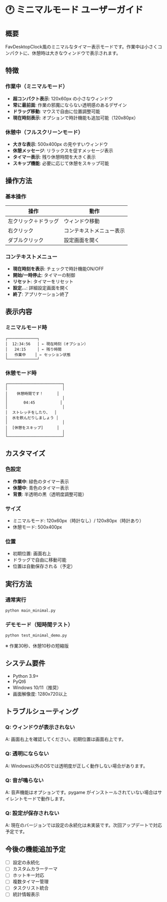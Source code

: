 # 🕐 ミニマルモード ユーザーガイド

## 概要
FavDesktopClock風のミニマルなタイマー表示モードです。作業中は小さくコンパクトに、休憩時は大きなウィンドウで表示されます。

## 特徴

### 作業中（ミニマルモード）
- **超コンパクト表示**: 120x60px の小さなウィンドウ
- **常に最前面**: 作業の邪魔にならない透明感のあるデザイン
- **ドラッグ移動**: マウスで自由に位置調整可能
- **現在時刻表示**: オプションで時計機能も追加可能（120x80px）

### 休憩中（フルスクリーンモード）
- **大きな表示**: 500x400px の見やすいウィンドウ
- **休憩メッセージ**: リラックスを促すメッセージ表示
- **タイマー表示**: 残り休憩時間を大きく表示
- **スキップ機能**: 必要に応じて休憩をスキップ可能

## 操作方法

### 基本操作
| 操作 | 動作 |
|------|------|
| 左クリック＋ドラッグ | ウィンドウ移動 |
| 右クリック | コンテキストメニュー表示 |
| ダブルクリック | 設定画面を開く |

### コンテキストメニュー
- **現在時刻を表示**: チェックで時計機能ON/OFF
- **開始/一時停止**: タイマーの制御
- **リセット**: タイマーをリセット
- **設定...**: 詳細設定画面を開く
- **終了**: アプリケーション終了

## 表示内容

### ミニマルモード時
```
┌─────────────┐
│  12:34:56   │ ← 現在時刻（オプション）
│   24:15     │ ← 残り時間
│   作業中    │ ← セッション状態
└─────────────┘
```

### 休憩モード時
```
┌────────────────────────┐
│                        │
│    休憩時間です！      │
│                        │
│       04:45           │
│                        │
│  ストレッチをしたり、  │
│  水を飲んだりしましょう │
│                        │
│  [休憩をスキップ]      │
│                        │
└────────────────────────┘
```

## カスタマイズ

### 色設定
- **作業中**: 緑色のタイマー表示
- **休憩中**: 青色のタイマー表示
- **背景**: 半透明の黒（透明度調整可能）

### サイズ
- ミニマルモード: 120x60px（時計なし）/ 120x80px（時計あり）
- 休憩モード: 500x400px

### 位置
- 初期位置: 画面右上
- ドラッグで自由に移動可能
- 位置は自動保存される（予定）

## 実行方法

### 通常実行
```bash
python main_minimal.py
```

### デモモード（短時間テスト）
```bash
python test_minimal_demo.py
```
※ 作業30秒、休憩10秒の短縮版

## システム要件
- Python 3.9+
- PyQt6
- Windows 10/11（推奨）
- 画面解像度: 1280x720以上

## トラブルシューティング

### Q: ウィンドウが表示されない
A: 画面右上を確認してください。初期位置は画面右上です。

### Q: 透明にならない
A: Windows以外のOSでは透明度が正しく動作しない場合があります。

### Q: 音が鳴らない
A: 音声機能はオプションです。pygame がインストールされていない場合はサイレントモードで動作します。

### Q: 設定が保存されない
A: 現在のバージョンでは設定の永続化は未実装です。次回アップデートで対応予定です。

## 今後の機能追加予定
- [ ] 設定の永続化
- [ ] カスタムカラーテーマ
- [ ] ホットキー対応
- [ ] 複数タイマー管理
- [ ] タスクリスト統合
- [ ] 統計情報表示